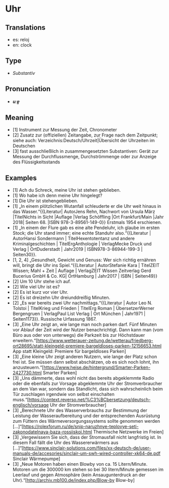 # Uhr
## Translations
- es: reloj
- en: clock
## Type
- _Substantiv_
## Pronunciation
- **_uːɐ̯_**
## Meaning
- [1] Instrument zur Messung der Zeit, Chronometer
- [2] Zusatz zur (offiziellen) Zeitangabe, zur Frage nach dem Zeitpunkt; siehe auch: Verzeichnis:Deutsch/Uhrzeit|Übersicht der Uhrzeiten im Deutschen
- [3] fast ausschließlich in zusammengesetzten Substantiven: Gerät zur Messung der Durchflussmenge, Durchströmmenge oder zur Anzeige des Flüssigkeitsstands
## Examples
- [1] Ach du Schreck, meine Uhr ist stehen geblieben.
- [1] Wo habe ich denn meine Uhr hingelegt?
- [1] Die Uhr ist stehengeblieben.
- [1] „In einem plötzlichen Wutanfall schleuderte er die Uhr weit hinaus in das Wasser.“<ref>{{Literatur| AutorJens Rehn, Nachwort von Ursula März |TitelNichts in Sicht |Auflage |Verlag Schöffling |Ort  Frankfurt/Main |Jahr 2018| Seiten 68. |ISBN 978-3-89561-149-0}} Erstmals 1954 erschienen.</ref>
- [1] „In einem der Flure gab es eine alte Pendeluhr, ich glaube im ersten Stock; die Uhr stand immer; eine echte Standuhr also.“<ref>{{Literatur | AutorHansi Sondermann | TitelHexentotentanz und andere Kriminalgeschichten | TitelErgAnthologie | VerlagMecke Druck und Verlag | OrtDuderstadt | Jahr2019 | ISBN978-3-86944-199-3 | Seiten30}}.</ref>
- [1, 2, 4] „Gesundheit, Gewicht und Genuss: Wer sich richtig ernähren will, bringt die Uhr ins Spiel.“<ref>{{Literatur | AutorStefanie Kara | TitelZEIT Wissen; Mahl + Zeit | Auflage | VerlagZEIT Wissen Zeitverlag Gerd Bucerius GmbH & Co. KG| OrtHamburg | Jahr2017 | ISBN | Seiten49}}</ref>
- [2] Um 10 Uhr stehe ich auf.
- [2] Wie viel Uhr ist es?
- [2] Es ist kurz vor vier Uhr.
- [2] Es ist dreizehn Uhr dreiunddreißig Minuten.
- [2] „Es war bereits zwei Uhr nachmittags.“<ref>{{Literatur | Autor Leo N. Tolstoi | TitelKrieg und Frieden | TitelErg Roman | ÜbersetzerWerner Bergengruen | VerlagPaul List Verlag | Ort München | Jahr1971 | Seiten1173}}. Russische Urfassung 1867.</ref>
- [3] „Eine Uhr zeigt an, wie lange man noch parken darf. Fünf Minuten vor Ablauf der Zeit wird der Nutzer benachrichtigt. Dann kann man (vom Büro aus oder von unterwegs) die Parkzeit bis zur Höchstdauer erweitern.“<ref>[https://www.wetterauer-zeitung.de/wetterau/friedberg-ort28695/statt-kleingeld-premiere-bargeldloses-parken-12156653.html App statt Kleingeld: Premiere für bargeldloses Parken]</ref>
- [3] „Eine kleine Uhr zeigt anderen Nutzern, wie lange der Platz schon frei ist. Sie müssen dann selbst abschätzen, ob es sich noch lohnt, ihn anzusteuern.“<ref>[https://www.heise.de/hintergrund/Smarter-Parken-2427730.html Smarter Parken]</ref>
- [3] „Uns dämmerte, dass wohl nicht das bereits abgeklemmte Radio oder die ebenfalls zur Vorsage abgeklemmte Uhr der Stromverbraucher an dem Van war, sondern das Standlicht, dass sich wahrscheinlich beim Tür zuschlagen irgendwie von selbst einschalten muss.“<ref>[https://context.reverso.net/%C3%BCbersetzung/deutsch-englisch/vorsage Uhr der Stromverbraucher]</ref>
- [3] „Berechnete Uhr des Wasserverbrauchs zur Bestimmung der Leistung der Wasseraufbereitung und der entsprechenden Ausrüstung zum Füttern des Wärmeversorgungssystems sollte genommen werden [...]“<ref>[https://rolexforum.ru/de/snip-naruzhnye-teplovye-seti-zakonodatelnaya-baza-rossiiskoi.html Thermische Netzwerke im Freien]</ref>
- [3] „Vergewissern Sie sich, dass der Stromausfall nicht langfristig ist. In diesem Fall fällt die Uhr des Wassererwärmers aus [...]“<ref>[https://www.sinclair-solutions.com/files/xx-deutsch-de/user-manuals-de/accesories/sinclair-um-swh-wired-controller-xk64-de.pdf Sinclair Wärmepumpe]</ref>
- [3] „Neue Motoren haben einen Blowby von ca. 15 Litern/Minute. Motoren um die 300000 km stehen so bei 30 litern/Minute gemessen im Leerlauf und gegen Atmosphäre (kein Ansaugunterdruck an der Uhr).“<ref>[http://archiv.mb100.de/index.php/Blow-by Blow-by]</ref>
